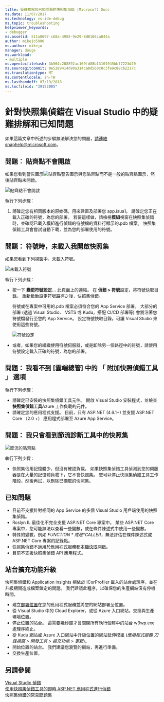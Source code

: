 ```yaml
---
title: 疑難排解和已知問題的快照集偵錯 |Microsoft Docs
ms.date: 11/07/2017
ms.technology: vs-ide-debug
ms.topic: troubleshooting
helpviewer_keywords:
- debugger
ms.assetid: 511a0697-c68a-4988-9e29-8d0166ca044a
author: mikejo5000
ms.author: mikejo
manager: douge
ms.workload:
- multiple
ms.openlocfilehash: 3b564c208892ac169fd88b13101945bbf7223d20
ms.sourcegitcommit: 0e5289414d90a314ca0d560c0c3fe9c88cb2217c
ms.translationtype: MT
ms.contentlocale: zh-TW
ms.lasthandoff: 07/19/2018
ms.locfileid: "39152005"
---
```

# <a name="troubleshooting-and-known-issues-for-snapshot-debugging-in-visual-studio"></a>針對快照集偵錯在 Visual Studio 中的疑難排解和已知問題

如果這篇文章中所述的步驟無法解決您的問題，請連絡snaphelp@microsoft.com。

## <a name="issue-snappoint-does-not-turn-on"></a>問題︰ 貼齊點不會開啟

如果您看到警告圖示![貼齊點警告圖示](../debugger/media/snapshot-troubleshooting-snappoint-warning-icon.png "貼齊點警告圖示")與您貼齊點而不是一般的貼齊點圖示，然後貼齊點未開啟。

![貼齊點不會開啟](../debugger/media/snapshot-troubleshooting-dont-turn-on.png "貼齊點不會開啟")

執行下列步驟：

1. 請確定您有相同版本的原始碼，用來建置及部署您 app.isua1。 請確定您正在載入正確的符號，為您的部署。 若要這樣做，請檢視**模組**視窗在快照集偵錯時，並確認已載入模組進行偵錯的符號檔的資料行顯示的.pdb 檔案。 快照集偵錯工具會嘗試自動下載，並為您的部署使用的符號。

## <a name="issue-symbols-do-not-load-when-i-open-a-snapshot"></a>問題： 符號時，未載入我開啟快照集

如果您看到下列視窗中，未載入符號。

![未載入符號](../debugger/media/snapshot-troubleshooting-symbols-wont-load.png "未載入符號")

執行下列步驟：

- 按一下 **變更符號設定...** 此頁面上的連結。 在 **偵錯 > 符號**設定，將符號快取目錄。 重新啟動設定符號路徑之後，快照集偵錯。

   符號或在專案中可用的.pdb 檔案必須符合您的 App Service 部署。 大部分的部署 (透過 Visual Studio、 VSTS 或 Kudu，搭配 CI/CD 部署等) 會將沿著您符號檔發行至您的 App Service。 設定符號快取目錄，可讓 Visual Studio 來使用這些符號。

   ![符號設定](../debugger/media/snapshot-troubleshooting-symbol-settings.png "符號設定")

- 或者，如果您的組織使用符號伺服器，或是卸除另一個路徑中的符號，請使用符號設定載入正確的符號，為您的部署。

## <a name="issue-i-cannot-see-the-attach-snapshot-debugger-option-in-the-cloud-explorer"></a>問題： 我看不到 [雲端總管] 中的 「 附加快照偵錯工具 」 選項

執行下列步驟：

- 請確定已安裝的快照集偵錯工具元件。 開啟 Visual Studio 安裝程式，並檢查**快照集偵錯工具**Azure 工作負載的元件。
- 請確定您的應用程式支援。 目前，只有 ASP.NET (4.6.1+) 並支援 ASP.NET Core （2.0 +） 應用程式部署至 Azure App Service。

## <a name="issue-i-only-see-throttled-snapshots-in-the-diagnostic-tools"></a>問題： 我只會看到節流診斷工具中的快照集

![節流的貼齊點](../debugger/media/snapshot-troubleshooting-throttled-snapshots.png "節流的貼齊點")

執行下列步驟：

- 快照集佔用記憶體少，但沒有確認負載。 如果快照集偵錯工具偵測到您的伺服器是在大量的記憶體負載下，它不會快照集。 您可以停止快照集偵錯工具工作階段，然後再試，以刪除已擷取的快照集。

## <a name="known-issues"></a>已知問題

- 目前不支援針對相同的 App Service 的多個 Visual Studio 用戶端使用的快照集偵錯。
- Roslyn IL 最佳化不完全支援 ASP.NET Core 專案中。 某些 ASP.NET Core 專案中，您可能無法以查看一些變數，或在條件陳述式中使用一些變數。 
- 特殊的變數，例如 *$FUNCTION*或是 *$CALLER*，無法評估在條件陳述式或 ASP.NET Core 專案的記錄點。
- 快照集偵錯不適用於應用程式服務都[本機快取](/azure/app-service/app-service-local-cache)開啟。
- 目前不支援快照集偵錯 API 應用程式。

## <a name="site-extension-upgrade"></a>站台擴充功能升級

快照集偵錯和 Application Insights 相依於 ICorProfiler 載入的站台處理序，並在升級期間造成檔案鎖定的問題。 我們建議此程序，以確保您的生產網站沒有停機時間。

- 建立[部署位置](/azure/app-service/web-sites-staged-publishing)在您的應用程式服務並將您的網站部署至位置。
- 從 Visual Studio 中的 Cloud Explorer，或從 Azure 入口網站，交換與生產環境位置。
- 停止位置的站台。 這需要幾秒鐘才會關閉所有執行個體中的站台 w3wp.exe 處理序終止。
- 從 Kudu 網站或 Azure 入口網站中升級位置的網站延伸模組 (*應用程式服務 刀鋒視窗 > 開發工具 > 擴充功能 > 更新*)。
- 開始位置的站台。 我們建議您瀏覽的網站，再進行準備。
- 交換生產位置。

## <a name="see-also"></a>另請參閱

[Visual Studio 偵錯](../debugger/index.md)  
[使用快照集偵錯工具的即時 ASP.NET 應用程式進行偵錯](../debugger/debug-live-azure-applications.md)  
[快照集偵錯的常見問題集](../debugger/debug-live-azure-apps-faq.md)  
